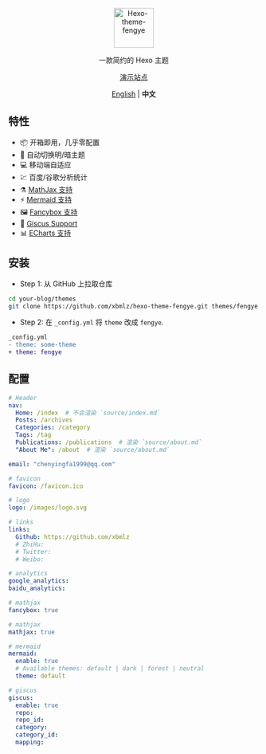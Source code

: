 <p align='center'>
  <img src='https://raw.githubusercontent.com/chen-yingfa/hexo-theme-fengye/main/source/images/logo.svg' alt='Hexo-theme-fengye' width='80'/>
</p>
<p align='center'>
  一款简约的 Hexo 主题
</p>
<p align='center'>
  <a href="https://chen-yingfa.github.io">演示站点</a>
</p>

<p align='center'>
<a href="https://github.com/chen-yingfa/hexo-theme-fengye/blob/main/README.md">English</a> | <b>中文</b>

</p>

## 特性

- 📦 开箱即用，几乎零配置
- 🎨 自动切换明/暗主题
- 💻 移动端自适应
- 💹 百度/谷歌分析统计
- ⚗️ [MathJax 支持](http://docs.mathjax.org/en/latest/)
- ⚡️ [Mermaid 支持](https://mermaid-js.github.io/mermaid)
- 🖼️ [Fancybox 支持](https://fancyapps.com/docs/ui/fancybox)
- 🦜 [Giscus Support](https://giscus.app/zh-CN)
- 📊 [ECharts 支持](https://echarts.apache.org/)

## 安装

- Step 1: 从 GitHub 上拉取仓库

```bash
cd your-blog/themes
git clone https://github.com/xbmlz/hexo-theme-fengye.git themes/fengye
```

- Step 2: 在 `_config.yml` 将 `theme` 改成 `fengye`.

```diff
_config.yml
- theme: some-theme
+ theme: fengye
```

## 配置

```yaml
# Header
nav:
  Home: /index  # 不会渲染 `source/index.md`
  Posts: /archives
  Categories: /category
  Tags: /tag
  Publications: /publications  # 渲染 `source/about.md`
  "About Me": /about  # 渲染 `source/about.md`

email: "chenyingfa1999@qq.com"

# favicon
favicon: /favicon.ico

# logo
logo: /images/logo.svg

# links
links:
  Github: https://github.com/xbmlz
  # ZhiHu:
  # Twitter:
  # Weibo:

# analytics
google_analytics:
baidu_analytics:

# mathjax
fancybox: true

# mathjax
mathjax: true

# mermaid
mermaid:
  enable: true
  # Available themes: default | dark | forest | neutral
  theme: default

# giscus
giscus:
  enable: true
  repo:
  repo_id:
  category:
  category_id:
  mapping:
```


